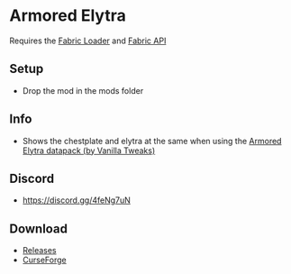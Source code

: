 # Armored Elytra

Requires the [Fabric Loader](https://fabricmc.net/use/) and [Fabric API](https://www.curseforge.com/minecraft/mc-mods/fabric-api)

## Setup

- Drop the mod in the mods folder

## Info

- Shows the chestplate and elytra at the same when using the [Armored Elytra datapack (by Vanilla Tweaks)](https://vanillatweaks.net/picker/datapacks/)

## Discord

- https://discord.gg/4feNg7uN

## Download

- [Releases](https://github.com/mrmelon54/armored-elytra-fabric-1.16/releases/)
- [CurseForge](https://www.curseforge.com/minecraft/mc-mods/armored-elytra)
